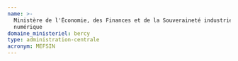 ```yaml
---
name: >-
  Ministère de l'Économie, des Finances et de la Souveraineté industrielle et
  numérique
domaine_ministeriel: bercy
type: administration-centrale
acronym: MEFSIN
---
```

